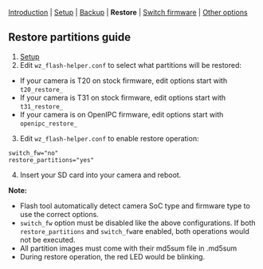 [Introduction](README.md) | [Setup](README_setup.md) | [Backup](README_backup.md) | **Restore** | [Switch firmware](README_switch_fw.md) | [Other options](README_other_options.md)

## Restore partitions guide

1. [Setup](README_setup.md)
2. Edit `wz_flash-helper.conf` to select what partitions will be restored:
- If your camera is T20 on stock firmware, edit options start with `t20_restore_`
- If your camera is T31 on stock firmware, edit options start with `t31_restore_`
- If your camera is on OpenIPC firmware, edit options start with `openipc_restore_`
3. Edit `wz_flash-helper.conf` to enable restore operation:
```
switch_fw="no"
restore_partitions="yes"
```
4. Insert your SD card into your camera and reboot.


**Note:**
- Flash tool automatically detect camera SoC type and firmware type to use the correct options.
- `switch_fw` option must be disabled like the above configurations. If both `restore_partitions` and `switch_fw`are enabled, both operations would not be executed.
- All partition images must come with their md5sum file in <partition image>.md5sum
- During restore operation, the red LED would be blinking.
